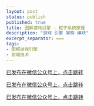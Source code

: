 ```yaml
---
layout: post
status: publish
published: true
title: 图解游戏引擎 - 粒子系统原理
description: "游戏 引擎 架构 模块"
excerpt_separator: ===
tags:
- 图解游戏引擎
- 前端技术
---
```


[已发布在微信公众号上，点击跳转](https://mp.weixin.qq.com/s/f5REzvfMYDM1KftSKX6QXQ)

[已发布在微信公众号上，点击跳转](https://mp.weixin.qq.com/s/f5REzvfMYDM1KftSKX6QXQ)

[已发布在微信公众号上，点击跳转](https://mp.weixin.qq.com/s/f5REzvfMYDM1KftSKX6QXQ)

